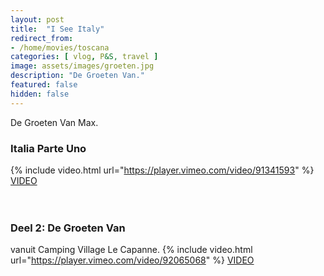 ```yaml
---
layout: post
title:  "I See Italy"
redirect_from: 
- /home/movies/toscana
categories: [ vlog, P&S, travel ]
image: assets/images/groeten.jpg
description: "De Groeten Van."
featured: false
hidden: false
---
```

De Groeten Van Max.

### Italia Parte Uno  
{% include video.html url="https://player.vimeo.com/video/91341593" %}
[VIDEO](https://vimeo.com/91341593)  
<br/><br/>
### Deel 2: De Groeten Van  
vanuit Camping Village Le Capanne.
{% include video.html url="https://player.vimeo.com/video/92065068" %}
[VIDEO](https://vimeo.com/92065068)